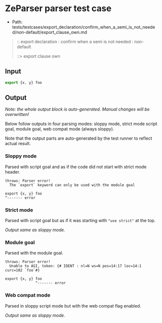 # ZeParser parser test case

- Path: tests/testcases/export_declaration/confirm_when_a_semi_is_not_needed/non-default/export_clause_own.md

> :: export declaration : confirm when a semi is not needed : non-default
>
> ::> export clause own

## Input

`````js
export {x, y} foo
`````

## Output

_Note: the whole output block is auto-generated. Manual changes will be overwritten!_

Below follow outputs in four parsing modes: sloppy mode, strict mode script goal, module goal, web compat mode (always sloppy).

Note that the output parts are auto-generated by the test runner to reflect actual result.

### Sloppy mode

Parsed with script goal and as if the code did not start with strict mode header.

`````
throws: Parser error!
  The `export` keyword can only be used with the module goal

export {x, y} foo
^------- error
`````

### Strict mode

Parsed with script goal but as if it was starting with `"use strict"` at the top.

_Output same as sloppy mode._

### Module goal

Parsed with the module goal.

`````
throws: Parser error!
  Unable to ASI, token: {# IDENT : nl=N ws=N pos=14:17 loc=14:1 curc=102 `foo`#}

export {x, y} foo
              ^------- error
`````


### Web compat mode

Parsed in sloppy script mode but with the web compat flag enabled.

_Output same as sloppy mode._
